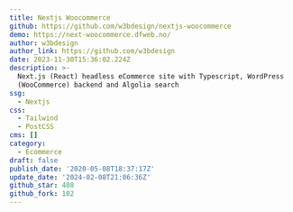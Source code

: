 ```yaml
---
title: Nextjs Woocommerce
github: https://github.com/w3bdesign/nextjs-woocommerce
demo: https://next-woocommerce.dfweb.no/
author: w3bdesign
author_link: https://github.com/w3bdesign
date: 2023-11-30T15:36:02.224Z
description: >-
  Next.js (React) headless eCommerce site with Typescript, WordPress
  (WooCommerce) backend and Algolia search
ssg:
  - Nextjs
css:
  - Tailwind
  - PostCSS
cms: []
category:
  - Ecommerce
draft: false
publish_date: '2020-05-08T18:37:17Z'
update_date: '2024-02-08T21:06:36Z'
github_star: 408
github_fork: 102
---
```

